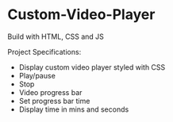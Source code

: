 # Custom-Video-Player
Build with HTML, CSS and JS

Project Specifications:
- Display custom video player styled with CSS
- Play/pause
- Stop
- Video progress bar
- Set progress bar time
- Display time in mins and seconds
